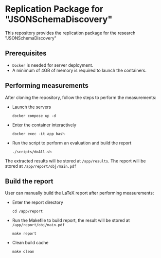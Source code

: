 # Replication Package for "JSONSchemaDiscovery"

This repository provides the replication package for the research "JSONSchemaDiscovery"

## Prerequisites

- `Docker` is needed for server deployment.
- A minimum of 4GB of memory is required to launch the containers.

## Performing measurements

After cloning the repository, follow the steps to perform the measurements:

- Launch the servers
  ```
  docker compose up -d
  ```
- Enter the container interactively
  ```
  docker exec -it app bash
  ```
- Run the script to perform an evaluation and build the report
  ```
  ./scripts/doAll.sh
  ```

The extracted results will be stored at `/app/results`. The report will be stored at `/app/report/obj/main.pdf`

## Build the report

User can manually build the LaTeX report after performing measurements:

- Enter the report directory
  ```
  cd /app/report
  ```
- Run the Makefile to build report, the result will be stored at `/app/report/obj/main.pdf`
  ```
  make report
  ```
- Clean build cache
  ```
  make clean
  ```

